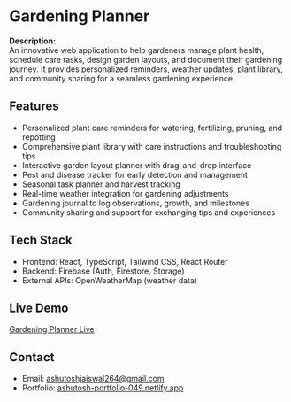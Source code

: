 # Gardening Planner

**Description:**  
An innovative web application to help gardeners manage plant health, schedule care tasks, design garden layouts, and document their gardening journey. It provides personalized reminders, weather updates, plant library, and community sharing for a seamless gardening experience.

## Features
- Personalized plant care reminders for watering, fertilizing, pruning, and repotting
- Comprehensive plant library with care instructions and troubleshooting tips
- Interactive garden layout planner with drag-and-drop interface
- Pest and disease tracker for early detection and management
- Seasonal task planner and harvest tracking
- Real-time weather integration for gardening adjustments
- Gardening journal to log observations, growth, and milestones
- Community sharing and support for exchanging tips and experiences

## Tech Stack
- Frontend: React, TypeScript, Tailwind CSS, React Router
- Backend: Firebase (Auth, Firestore, Storage)
- External APIs: OpenWeatherMap (weather data)

## Live Demo
[Gardening Planner Live](https://resilient-crumble-346567.netlify.app/)

## Contact
- Email: ashutoshjaiswal264@gmail.com
- Portfolio: [ashutosh-portfolio-049.netlify.app](https://ashutosh-portfolio-049.netlify.app/)










